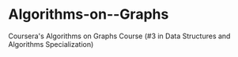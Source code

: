 # Algorithms-on--Graphs
Coursera's Algorithms on Graphs Course (#3 in Data Structures and Algorithms Specialization)
